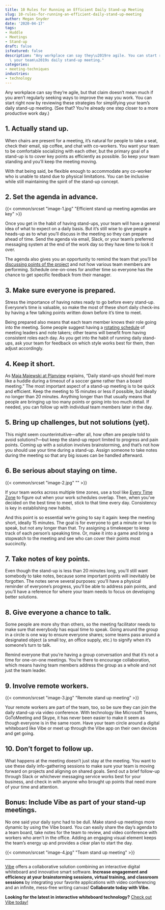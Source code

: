 ```yaml
---
title: 10 Rules for Running an Efficient Daily Stand-up Meeting
slug: 10-rules-for-running-an-efficient-daily-stand-up-meeting
author: Megan Snyder
date: '2020-04-17'
tags:
- Huddle
- Meetings
- Stand-up
draft: false
isfeatured: false
description: "Any workplace can say they\u2019re agile. You can start right now by reviewing these strategies for simplifying\
  \ your team\u2019s daily stand-up meeting."
categories:
- meeting-techniques
industries:
- technology
---
```


Any workplace can say they’re agile, but that claim doesn’t mean much if you aren’t regularly seeking ways to improve the way you work. You can start right now by reviewing these strategies for simplifying your team’s daily stand-up meeting. (See that? You’re already one step closer to a more productive work day.)

## 1. Actually stand up.

When chairs are present for a meeting, it’s natural for people to take a seat, check their email, sip coffee, and chat with co-workers. You want your team to be comfortable socializing with each other, but the primary goal of a stand-up is to cover key points as efficiently as possible. So keep your team standing and you’ll keep the meeting moving.

With that being said, be flexible enough to accommodate any co-worker who is unable to stand due to physical limitations. You can be inclusive while still maintaining the spirit of the stand-up concept.

## 2. Set the agenda in advance.

{{< common/srcset "image-1.jpg" "Efficient stand up meeting agendas are key" >}}

Once you get in the habit of having stand-ups, your team will have a general idea of what to expect on a daily basis. But it’s still wise to give people a heads-up as to what you’ll discuss in the meeting so they can prepare ahead of time. Send the agenda via email, Slack, or your team’s preferred messaging system at the end of the work day so they have time to look it over.

The agenda also gives you an opportunity to remind the team that you’ll be [discussing points of the project](https://www.planday.com/blog/daily-standup-meetings/) and not how various team members are performing. Schedule one-on-ones for another time so everyone has the chance to get specific feedback from their manager.

## 3. Make sure everyone is prepared.

Stress the importance of having notes ready to go before every stand-up. Everyone’s time is valuable, so make the most of these short daily check-ins by having a few talking points written down before it’s time to meet.

Being prepared also means that each team member knows their role going into the meeting. Some people suggest having a [rotating schedule](https://www.wework.com/ideas/worklife/what-is-a-standup-meeting) of meeting leaders and note takers; other teams will benefit from having consistent roles each day. As you get into the habit of running daily stand-ups, ask your team for feedback on which style works best for them, then adjust accordingly.

## 4. Keep it short.

As [Maja Majewski at Planview](https://blog.planview.com/8-stand-up-meeting-ideas-to-try-with-your-team/) explains, “Daily stand-ups should feel more like a huddle during a timeout of a soccer game rather than a board meeting.” The most important aspect of a stand-up meeting is to be quick and efficient. Keep the meeting to 15 minutes or less if possible, but ideally no longer than 20 minutes. Anything longer than that usually means that people are bringing up too many points or going into too much detail. If needed, you can follow up with individual team members later in the day.

## 5. Bring up challenges, but not solutions (yet).

This might seem counterintuitive—after all, how often are people told to avoid solutions?—but keep the stand-up report limited to progress and pain points. Coming up with a solution involves brainstorming, and that’s not how you should use your time during a stand-up. Assign someone to take notes during the meeting so that any big issues can be handled afterward.

## 6. Be serious about staying on time.

{{< common/srcset "image-2.jpg" "" >}}

If your team works across multiple time zones, use a tool like [Every Time Zone](https://everytimezone.com/) to figure out when your work schedules overlap. Then, when you’ve decided on the best time to meet, stick to that time every day. Consistency is key in establishing new habits.

And this point is so essential we’re going to say it again: keep the meeting short, ideally 15 minutes. The goal is for everyone to get a minute or two to speak, but not any longer than that. Try assigning a timekeeper to keep track of each person’s speaking time. Or, make it into a game and bring a stopwatch to the meeting and see who can cover their points most succinctly.

## 7. Take notes of key points.

Even though the stand-up is less than 20 minutes long, you’ll still want somebody to take notes, because some important points will inevitably be forgotten. The notes serve several purposes: you’ll have a physical reminder of everyone’s progress, you’ll be able to address pain points, and you’ll have a reference for where your team needs to focus on developing better solutions.

## 8. Give everyone a chance to talk.

Some people are more shy than others, so the meeting facilitator needs to make sure that everybody has equal time to speak. Going around the group in a circle is one way to ensure everyone shares; some teams pass around a designated object (a small toy, an office supply, etc.) to signify when it’s someone’s turn to talk.

Remind everyone that you’re having a group conversation and that it’s not a time for one-on-one meetings. You’re there to encourage collaboration, which means having team members address the group as a whole and not just the team leader.

## 9. Involve remote workers.

{{< common/srcset "image-3.jpg" "Remote stand up meeting" >}}

Your remote workers are part of the team, too, so be sure they can join the daily stand-up via video conference. With technology like Microsoft Teams, GoToMeeting and Skype, it has never been easier to make it seem as though everyone is in the same room. Have your team circle around a digital whiteboard like Vibe or meet up through the Vibe app on their own devices and get going.

## 10. Don’t forget to follow up.

What happens at the meeting doesn’t just stay at the meeting. You want to use these daily info-gathering sessions to make sure your team is moving forward on projects and aligning on shared goals. Send out a brief follow-up through Slack or whichever messaging service works best for your business, and check in with anyone who brought up points that need more of your time and attention.

## Bonus: Include Vibe as part of your stand-up meetings.

No one said your daily sync had to be dull. Make stand-up meetings more dynamic by using the Vibe board. You can easily share the day’s agenda to a team board, take notes for the team to review, and video conference with workers who aren’t in the office. Adding an engaging visual element keeps the team’s energy up and provides a clear plan to start the day.

{{< common/srcset "image-4.jpg" "Team stand up meeting" >}}



---

[Vibe](https://vibe.us/) offers a collaborative solution combining an interactive digital whiteboard and innovative smart software. **Increase engagement and efficiency at your brainstorming sessions, virtual training, and classroom sessions** by integrating your favorite applications with video conferencing and an infinite, mess-free writing canvas! **Collaborate today with Vibe.**

**Looking for the latest in interactive whiteboard technology?** [Check out Vibe today!](https://vibe.us/order/)
